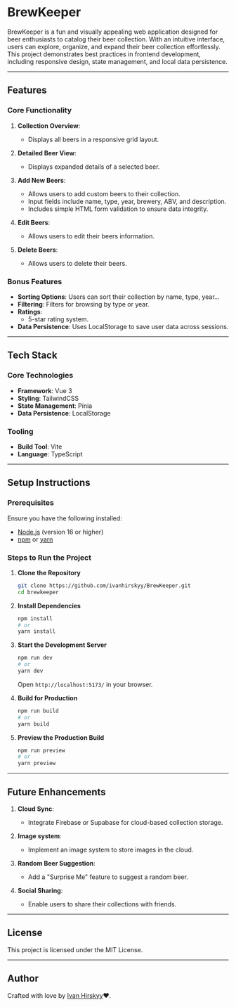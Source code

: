 # BrewKeeper

BrewKeeper is a fun and visually appealing web application designed for beer enthusiasts to catalog their beer collection. With an intuitive interface, users can explore, organize, and expand their beer collection effortlessly. This project demonstrates best practices in frontend development, including responsive design, state management, and local data persistence.

---

## Features

### Core Functionality

1. **Collection Overview**:

   - Displays all beers in a responsive grid layout.

2. **Detailed Beer View**:

   - Displays expanded details of a selected beer.

3. **Add New Beers**:

   - Allows users to add custom beers to their collection.
   - Input fields include name, type, year, brewery, ABV, and description.
   - Includes simple HTML form validation to ensure data integrity.

4. **Edit Beers**:

   - Allows users to edit their beers information.

5. **Delete Beers**:

   - Allows users to delete their beers.

### Bonus Features

- **Sorting Options**: Users can sort their collection by name, type, year...
- **Filtering**: Filters for browsing by type or year.
- **Ratings**:
  - 5-star rating system.
- **Data Persistence**: Uses LocalStorage to save user data across sessions.

---

## Tech Stack

### Core Technologies

- **Framework**: Vue 3
- **Styling**: TailwindCSS
- **State Management**: Pinia
- **Data Persistence**: LocalStorage

### Tooling

- **Build Tool**: Vite
- **Language**: TypeScript

---

## Setup Instructions

### Prerequisites

Ensure you have the following installed:

- [Node.js](https://nodejs.org/) (version 16 or higher)
- [npm](https://www.npmjs.com/) or [yarn](https://yarnpkg.com/)

### Steps to Run the Project

1. **Clone the Repository**

   ```bash
   git clone https://github.com/ivanhirskyy/BrewKeeper.git
   cd brewkeeper
   ```

2. **Install Dependencies**

   ```bash
   npm install
   # or
   yarn install
   ```

3. **Start the Development Server**

   ```bash
   npm run dev
   # or
   yarn dev
   ```

   Open `http://localhost:5173/` in your browser.

4. **Build for Production**

   ```bash
   npm run build
   # or
   yarn build
   ```

5. **Preview the Production Build**
   ```bash
   npm run preview
   # or
   yarn preview
   ```

---

## Future Enhancements

1. **Cloud Sync**:

   - Integrate Firebase or Supabase for cloud-based collection storage.

2. **Image system**:

   - Implement an image system to store images in the cloud.

3. **Random Beer Suggestion**:

   - Add a "Surprise Me" feature to suggest a random beer.

4. **Social Sharing**:

   - Enable users to share their collections with friends.

---

## License

This project is licensed under the MIT License.

---

## Author

Crafted with love by [Ivan Hirskyy](https://ivanhirskyy.github.io/)❤️.

